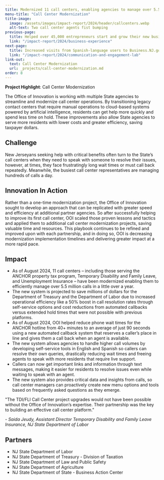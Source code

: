 ```yaml
---
title: Modernized 11 call centers, enabling agencies to manage over 5.5 million calls in a little over a year, save millions of dollars, reduce wait times, and boost call resolution rates by 50%
menu-title: "Call Center Modernization"
title-image:
  image: /assets/images/impact-report/2024/header/callcenters.webp
  alt-text: Two call center agents fist bumping
previous-page:
  title: Helped over 45,000 entrepreneurs start and grow their new business in New Jersey
  link: "/impact-report/2024/business-experience"
next-page:
  title: Increased visits from Spanish-language users to Business.NJ.gov by nearly 800%, drove nearly 6 million engagements with college degree completion programs, and connected tens of thousands of New Jerseyans with career services
  link: "/impact-report/2024/communication-and-engagement-lab"
link-out:
  text: Call Center Modernization
  url: _projects/call-center-modernization.md
order: 8
---
```


<div class="usa-alert usa-alert--info usa-alert--no-icon">
    <div class="usa-alert__body">
        <p class="usa-alert__text">
            <strong> Project Highlight</strong>: Call Center Modernization
        </p>
    </div>
</div>

The Office of Innovation is working with multiple State agencies to streamline and modernize call center operations. By transitioning legacy contact centers that require manual operations to cloud-based systems powered by artificial intelligence, residents can get help more quickly and spend less time on hold. These improvements also allow State agencies to serve more residents with lower costs and greater efficiency, saving taxpayer dollars.

## Challenge

New Jerseyans seeking help with critical benefits often turn to the State’s call centers when they need to speak with someone to resolve their issues, however, at times, they face frustratingly long wait times or must call back repeatedly. Meanwhile, the busiest call center representatives are managing hundreds of calls a day.

## Innovation In Action

Rather than a one-time modernization project, the Office of Innovation sought to develop an approach that can be replicated with greater speed and efficiency at additional partner agencies. So after successfully helping to improve its first call center, OOI scaled those proven lessons and tactics and applied them to additional call center modernization projects, saving valuable time and resources. This playbook continues to be refined and improved upon with each partnership, and in doing so, OOI is decreasing modernization implementation timelines and delivering greater impact at a more rapid pace.

## Impact

- As of August 2024, 11 call centers – including those serving the ANCHOR property tax program, Temporary Disability and Family Leave, and Unemployment Insurance – have been modernized enabling them to efficiently manage over 5.5 million calls in a little over a year.
- The new system is projected to save millions of dollars for the Department of Treasury and the Department of Labor due to increased operational efficiency like a 50% boost in call resolution rates through self-service options and cost reductions from automated callbacks versus extended hold times that were not possible with previous platforms.
- As of August 2024, OOI helped reduce phone wait times for the ANCHOR hotline from 40+ minutes to an average of just 90 seconds using a new automated callback system that reserves a caller’s place in line and gives them a call back when an agent is available.
- The new system allows agencies to handle higher call volumes by developing self-service tools in English and Spanish so callers can resolve their own queries, drastically reducing wait times and freeing agents to speak with more residents that require live support.
- Callers can now get important links and information through text messages, making it easier for residents to resolve issues even while waiting to speak with an agent.
- The new system also provides critical data and insights from calls, so call center managers can proactively create new menu options and tools based on frequently asked questions as they emerge.

<div class="usa-alert usa-alert--info usa-alert--no-icon">
  <div class="usa-alert__body">
    <p class="usa-alert__text">
      "The TDI/FLI Call Center project upgrades would not have been possible without the Office of Innovation’s expertise. Their partnership was the key to building an effective call center platform."
    </p>
    <p>
    - <em>Saida Jeudy, Assistant Director Temporary Disability and Family Leave Insurance, NJ State Department of Labor</em>
    </p>
  </div>
</div>

## Partners

- NJ State Department of Labor
- NJ State Department of Treasury - Division of Taxation
- NJ State Department of Law and Public Safety
- NJ State Department of Agriculture
- NJ State Department of State - Business Action Center
